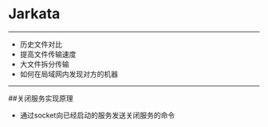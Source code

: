 # Jarkata

---
- 历史文件对比
- 提高文件传输速度
- 大文件拆分传输
- 如何在局域网内发现对方的机器

---
##关闭服务实现原理

- 通过socket向已经启动的服务发送关闭服务的命令